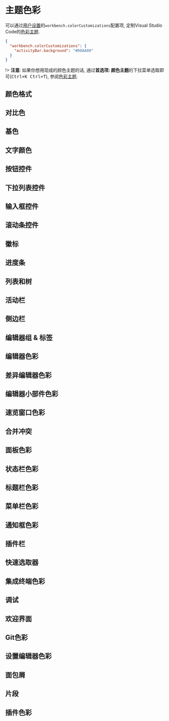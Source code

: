 # 主题色彩

可以通过[用户设置](https://code.visualstudio.com/docs/getstarted/settings)的`workbench.colorCustomizations`配置项, 定制Visual Studio Code的[色彩主题](https://code.visualstudio.com/docs/getstarted/themes).

```json
{
  "workbench.colorCustomizations": {
    "activityBar.background": "#00AA00"
  }
}
```

!> **注意**: 如果你想用现成的颜色主题的话, 通过**首选项: 颜色主题**的下拉菜单选取即可(<kbd>Ctrl+K Ctrl+T</kbd>), 参阅[色彩主题](https://code.visualstudio.com/docs/getstarted/themes).

## 颜色格式

## 对比色

## 基色

## 文字颜色

## 按钮控件

## 下拉列表控件

## 输入框控件

## 滚动条控件

## 徽标

## 进度条

## 列表和树

## 活动栏

## 侧边栏

## 编辑器组 & 标签

## 编辑器色彩

## 差异编辑器色彩

## 编辑器小部件色彩

## 速览窗口色彩

## 合并冲突

## 面板色彩

## 状态栏色彩

## 标题栏色彩

## 菜单栏色彩

## 通知框色彩

## 插件栏

## 快速选取器

## 集成终端色彩

## 调试

## 欢迎界面

## Git色彩

## 设置编辑器色彩

## 面包屑

## 片段

## 插件色彩